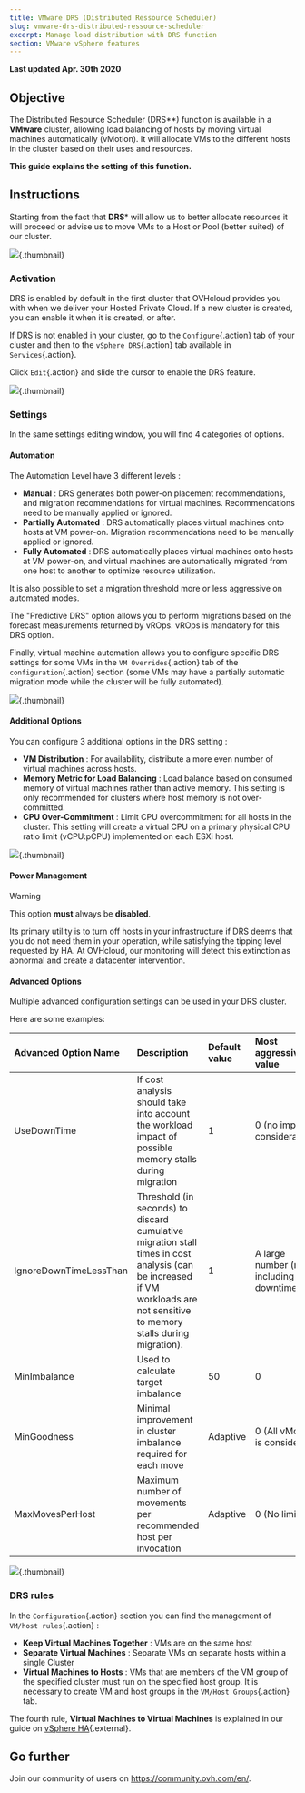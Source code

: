 ```yaml
---
title: VMware DRS (Distributed Ressource Scheduler)
slug: vmware-drs-distributed-ressource-scheduler
excerpt: Manage load distribution with DRS function
section: VMware vSphere features
---
```


**Last updated Apr. 30th 2020**

## Objective

The Distributed Resource Scheduler (DRS**) function is available in a **VMware** cluster, allowing load balancing of hosts by moving virtual machines automatically (vMotion). It will allocate VMs to the different hosts in the cluster based on their uses and resources.

**This guide explains the setting of this function.**

## Instructions

Starting from the fact that **DRS*** will allow us to better allocate resources it will proceed or advise us to move VMs to a Host or Pool (better suited) of our cluster.

![](images/drs0.png){.thumbnail}

### Activation

DRS is enabled by default in the first cluster that OVHcloud provides you with when we deliver your Hosted Private Cloud.
If a new cluster is created, you can enable it when it is created, or after.

If DRS is not enabled in your cluster, go to the `Configure`{.action} tab of your cluster and then to the `vSphere DRS`{.action} tab available in `Services`{.action}.

Click `Edit`{.action} and slide the cursor to enable the DRS feature.

![](images/drs1.png){.thumbnail}

### Settings

In the same settings editing window, you will find 4 categories of options.

#### Automation

The Automation Level have 3 different levels :

- **Manual** : DRS generates both power-on placement recommendations, and migration recommendations for virtual machines. Recommendations need to be manually applied or ignored.
- **Partially Automated** : DRS automatically places virtual machines onto hosts at VM power-on. Migration recommendations need to be manually applied or ignored.
- **Fully Automated** : DRS automatically places virtual machines onto hosts at VM power-on, and virtual machines are automatically migrated from one host to another to optimize resource utilization.

It is also possible to set a migration threshold more or less aggressive on automated modes.

The "Predictive DRS" option allows you to perform migrations based on the forecast measurements returned by vROps.
vROps is mandatory for this DRS option.

Finally, virtual machine automation allows you to configure specific DRS settings for some VMs in the `VM Overrides`{.action} tab of the `configuration`{.action} section (some VMs may have a partially automatic migration mode while the cluster will be fully automated).

![](images/drs2.png){.thumbnail}


#### Additional Options

You can configure 3 additional options in the DRS setting :

* **VM Distribution** : For availability, distribute a more even number of virtual machines across hosts.
* **Memory Metric for Load Balancing** : Load balance based on consumed memory of virtual machines rather than active memory.
This setting is only recommended for clusters where host memory is not over-committed.
* **CPU Over-Commitment** :  Limit CPU overcommitment for all hosts in the cluster. This setting will create a virtual CPU on a primary physical CPU ratio limit (vCPU:pCPU) implemented on each ESXi host.

![](images/drs3.png){.thumbnail}

#### Power Management

> [!warning]
>
> This option **must** always be **disabled**.
> 

Its primary utility is to turn off hosts in your infrastructure if DRS deems that you do not need them in your operation, while satisfying the tipping level requested by HA.
At OVHcloud, our monitoring will detect this extinction as abnormal and create a datacenter intervention.

#### Advanced Options

Multiple advanced configuration settings can be used in your DRS cluster.

Here are some examples:

|Advanced Option Name|Description|Default value|Most aggressive value|
|:---|:---|:---|:---|
|UseDownTime|If cost analysis should take into account the workload impact of possible memory stalls during migration|1|0 (no impact consideration)|
|IgnoreDownTimeLessThan|Threshold (in seconds) to discard cumulative migration stall times in cost analysis (can be increased if VM workloads are not sensitive to memory stalls during migration).|1|A large number (not including downtime)|
|MinImbalance|Used to calculate target imbalance|50|0|
|MinGoodness|Minimal improvement in cluster imbalance required for each move|Adaptive|0 (All vMotion is considered)|
|MaxMovesPerHost|Maximum number of movements per recommended host per invocation|Adaptive|0 (No limits)|

![](images/drs5.png){.thumbnail}

### DRS rules

In the `Configuration`{.action} section you can find the management of `VM/host rules`{.action} :

- **Keep Virtual Machines Together** : VMs are on the same host
- **Separate Virtual Machines** : Separate VMs on separate hosts within a single Cluster
- **Virtual Machines to Hosts** : VMs that are members of the VM group of the specified cluster must run on the specified host group. It is necessary to create VM and host groups in the `VM/Host Groups`{.action} tab.

The fourth rule, **Virtual Machines to Virtual Machines** is explained in our guide on [vSphere HA](https://docs.ovh.com/gb/en/private-cloud/vmware-ha-high-availability/){.external}.

## Go further

Join our community of users on <https://community.ovh.com/en/>.
